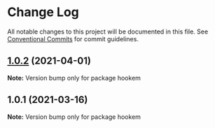 # Change Log

All notable changes to this project will be documented in this file.
See [Conventional Commits](https://conventionalcommits.org) for commit guidelines.

## [1.0.2](https://github.com/4Catalyzer/cli/compare/hookem@1.0.1...hookem@1.0.2) (2021-04-01)

**Note:** Version bump only for package hookem





## 1.0.1 (2021-03-16)

**Note:** Version bump only for package hookem
